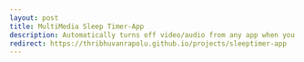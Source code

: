 ```yaml
---
layout: post
title: MultiMedia Sleep Timer-App
description: Automatically turns off video/audio from any app when you are asleep
redirect: https://thribhuvanrapolu.github.io/projects/sleeptimer-app
---
```

